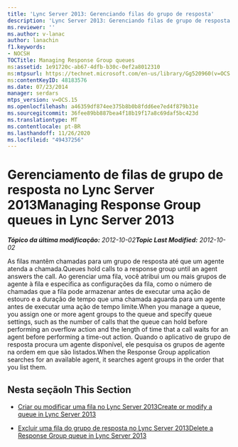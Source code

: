```yaml
---
title: 'Lync Server 2013: Gerenciando filas do grupo de resposta'
description: 'Lync Server 2013: Gerenciando filas de grupo de resposta.'
ms.reviewer: ''
ms.author: v-lanac
author: lanachin
f1.keywords:
- NOCSH
TOCTitle: Managing Response Group queues
ms:assetid: 1e91720c-ab67-4dfb-b30c-0ef2a8012310
ms:mtpsurl: https://technet.microsoft.com/en-us/library/Gg520960(v=OCS.15)
ms:contentKeyID: 48183576
ms.date: 07/23/2014
manager: serdars
mtps_version: v=OCS.15
ms.openlocfilehash: a46359df874ee375b8b0b8fdd6ee7ed4f879b31e
ms.sourcegitcommit: 36fee89bb887bea4f18b19f17a8c69daf5bc423d
ms.translationtype: MT
ms.contentlocale: pt-BR
ms.lasthandoff: 11/26/2020
ms.locfileid: "49437256"
---
```

# <a name="managing-response-group-queues-in-lync-server-2013"></a><span data-ttu-id="56d3e-103">Gerenciamento de filas de grupo de resposta no Lync Server 2013</span><span class="sxs-lookup"><span data-stu-id="56d3e-103">Managing Response Group queues in Lync Server 2013</span></span>

<div data-xmlns="http://www.w3.org/1999/xhtml">

<div class="topic" data-xmlns="http://www.w3.org/1999/xhtml" data-msxsl="urn:schemas-microsoft-com:xslt" data-cs="https://msdn.microsoft.com/">

<div data-asp="https://msdn2.microsoft.com/asp">



</div>

<div id="mainSection">

<div id="mainBody"><span data-ttu-id="56d3e-104">

<span> </span></span><span class="sxs-lookup"><span data-stu-id="56d3e-104">

<span> </span></span></span>

<span data-ttu-id="56d3e-105">_**Tópico da última modificação:** 2012-10-02_</span><span class="sxs-lookup"><span data-stu-id="56d3e-105">_**Topic Last Modified:** 2012-10-02_</span></span>

<span data-ttu-id="56d3e-106">As filas mantêm chamadas para um grupo de resposta até que um agente atenda a chamada.</span><span class="sxs-lookup"><span data-stu-id="56d3e-106">Queues hold calls to a response group until an agent answers the call.</span></span> <span data-ttu-id="56d3e-107">Ao gerenciar uma fila, você atribui um ou mais grupos de agente à fila e especifica as configurações da fila, como o número de chamadas que a fila pode armazenar antes de executar uma ação de estouro e a duração de tempo que uma chamada aguarda para um agente antes de executar uma ação de tempo limite.</span><span class="sxs-lookup"><span data-stu-id="56d3e-107">When you manage a queue, you assign one or more agent groups to the queue and specify queue settings, such as the number of calls that the queue can hold before performing an overflow action and the length of time that a call waits for an agent before performing a time-out action.</span></span> <span data-ttu-id="56d3e-108">Quando o aplicativo de grupo de resposta procura um agente disponível, ele pesquisa os grupos de agente na ordem em que são listados.</span><span class="sxs-lookup"><span data-stu-id="56d3e-108">When the Response Group application searches for an available agent, it searches agent groups in the order that you list them.</span></span>

<div>

## <a name="in-this-section"></a><span data-ttu-id="56d3e-109">Nesta seção</span><span class="sxs-lookup"><span data-stu-id="56d3e-109">In This Section</span></span>

  - [<span data-ttu-id="56d3e-110">Criar ou modificar uma fila no Lync Server 2013</span><span class="sxs-lookup"><span data-stu-id="56d3e-110">Create or modify a queue in Lync Server 2013</span></span>](lync-server-2013-create-or-modify-a-queue.md)

  - [<span data-ttu-id="56d3e-111">Excluir uma fila do grupo de resposta no Lync Server 2013</span><span class="sxs-lookup"><span data-stu-id="56d3e-111">Delete a Response Group queue in Lync Server 2013</span></span>](lync-server-2013-delete-a-response-group-queue.md)

<span data-ttu-id="56d3e-112"></div>

</div>

<span> </span>

</div>

</div>

</span><span class="sxs-lookup"><span data-stu-id="56d3e-112"></div>

</div>

<span> </span>

</div>

</div>

</span></span></div>

